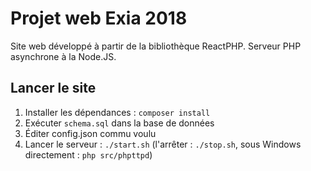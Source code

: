 # Projet web Exia 2018

Site web développé à partir de la bibliothèque ReactPHP. Serveur PHP asynchrone à la Node.JS.

## Lancer le site

1. Installer les dépendances : ```composer install```
2. Exécuter ```schema.sql``` dans la base de données
3. Éditer config.json commu voulu
4. Lancer le serveur : ```./start.sh``` (l'arrêter : ```./stop.sh```, sous Windows directement : ```php src/phpttpd```)
